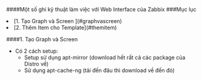 ####Một số ghi kỹ thuật làm việc với Web Interface của Zabbix
###Mục lục
  <li>[1. Tạo Graph và Screen ](#graphvascreen)</li>
  <li>[2. Thêm Item cho Template](#themitem)</li>
  
  
  
  
  
  
  
  
  
  
  
  

####1. Tạo Graph và Screen
<a name="graphvascreen"> </a> 
- Có 2 cách setup:
  - Setup sử dụng apt-mirror (download hết rất cả các package của Distro về)
  - Sử dụng apt-cache-ng (tải đến đâu thì download về đến đó)
